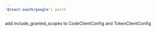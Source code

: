 ```yaml
---
'@react-oauth/google': patch
---
```


add include_granted_scopes to CodeClientConfig and TokenClientConfig
